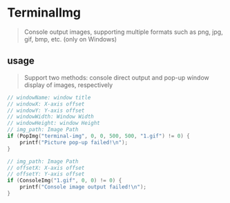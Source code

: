 ﻿# TerminalImg
> Console output images, supporting multiple formats such as png, jpg, gif, bmp, etc. (only on Windows)

## usage
> Support two methods: console direct output and pop-up window display of images, respectively

```cpp
// windowName: window title
// windowX: X-axis offset
// windowY: Y-axis offset
// windowWidth: Window Width
// windowHeight: window Height
// img_path: Image Path
if (PopImg("terminal-img", 0, 0, 500, 500, "1.gif") != 0) {
	printf("Picture pop-up failed!\n");
}

// img_path: Image Path
// offsetX: X-axis offset
// offsetY: Y-axis offset
if (ConsoleImg("1.gif", 0, 0) != 0) {
	printf("Console image output failed!\n");
}
```